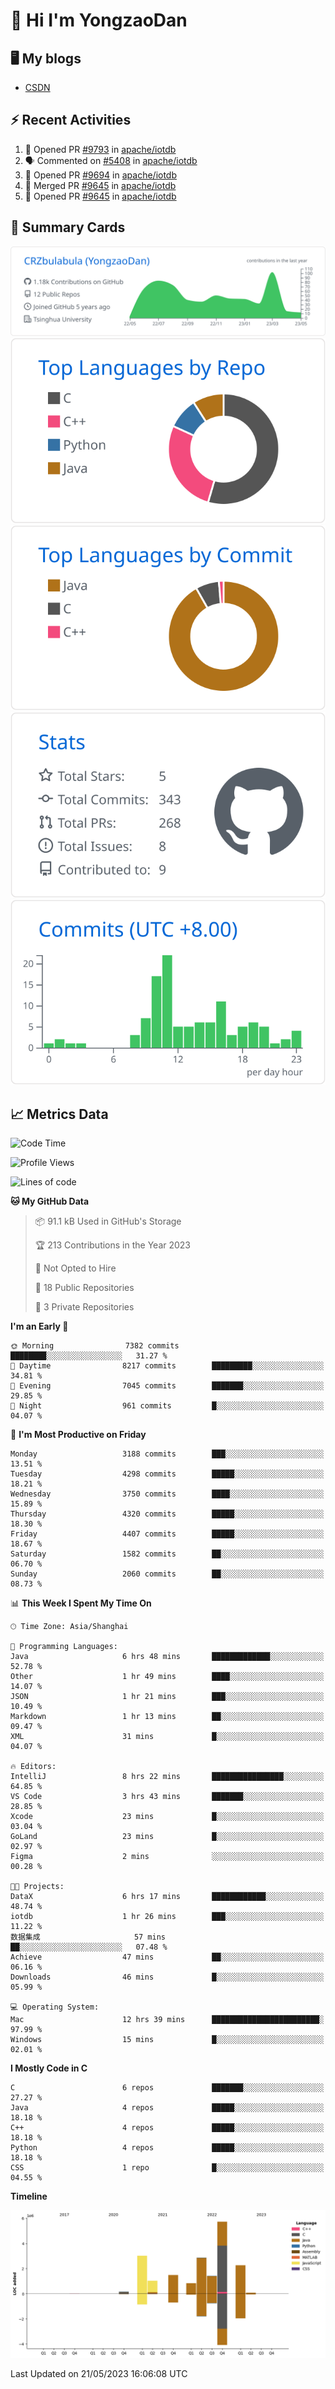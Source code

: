 # 👋 Hi I'm YongzaoDan

## 🖥 My blogs
  + [CSDN](https://blog.csdn.net/CRZbulabula?type=blog)

## ⚡ Recent Activities
<!--START_SECTION:activity-->
1. 💪 Opened PR [#9793](https://github.com/apache/iotdb/pull/9793) in [apache/iotdb](https://github.com/apache/iotdb)
2. 🗣 Commented on [#5408](https://github.com/apache/iotdb/issues/5408) in [apache/iotdb](https://github.com/apache/iotdb)
3. 💪 Opened PR [#9694](https://github.com/apache/iotdb/pull/9694) in [apache/iotdb](https://github.com/apache/iotdb)
4. 🎉 Merged PR [#9645](https://github.com/apache/iotdb/pull/9645) in [apache/iotdb](https://github.com/apache/iotdb)
5. 💪 Opened PR [#9645](https://github.com/apache/iotdb/pull/9645) in [apache/iotdb](https://github.com/apache/iotdb)
<!--END_SECTION:activity-->

## 🎑 Summary Cards

[![](https://raw.githubusercontent.com/CRZbulabula/CRZbulabula/main/profile-summary-card-output/github/0-profile-details.svg)](https://github.com/vn7n24fzkq/github-profile-summary-cards)
[![](https://raw.githubusercontent.com/CRZbulabula/CRZbulabula/main/profile-summary-card-output/github/1-repos-per-language.svg)](https://github.com/vn7n24fzkq/github-profile-summary-cards) [![](https://raw.githubusercontent.com/CRZbulabula/CRZbulabula/main/profile-summary-card-output/github/2-most-commit-language.svg)](https://github.com/vn7n24fzkq/github-profile-summary-cards)
[![](https://raw.githubusercontent.com/CRZbulabula/CRZbulabula/main/profile-summary-card-output/github/3-stats.svg)](https://github.com/vn7n24fzkq/github-profile-summary-cards) [![](https://raw.githubusercontent.com/CRZbulabula/CRZbulabula/main/profile-summary-card-output/github/4-productive-time.svg)](https://github.com/vn7n24fzkq/github-profile-summary-cards)

## 📈 Metrics Data

<!--START_SECTION:waka-->
![Code Time](http://img.shields.io/badge/Code%20Time-128%20hrs%2055%20mins-blue)

![Profile Views](http://img.shields.io/badge/Profile%20Views-8-blue)

![Lines of code](https://img.shields.io/badge/From%20Hello%20World%20I%27ve%20Written-18.9%20million%20lines%20of%20code-blue)

**🐱 My GitHub Data** 

> 📦 91.1 kB Used in GitHub's Storage 
 > 
> 🏆 213 Contributions in the Year 2023
 > 
> 🚫 Not Opted to Hire
 > 
> 📜 18 Public Repositories 
 > 
> 🔑 3 Private Repositories 
 > 
**I'm an Early 🐤** 

```text
🌞 Morning                7382 commits        ████████░░░░░░░░░░░░░░░░░   31.27 % 
🌆 Daytime                8217 commits        █████████░░░░░░░░░░░░░░░░   34.81 % 
🌃 Evening                7045 commits        ███████░░░░░░░░░░░░░░░░░░   29.85 % 
🌙 Night                  961 commits         █░░░░░░░░░░░░░░░░░░░░░░░░   04.07 % 
```
📅 **I'm Most Productive on Friday** 

```text
Monday                   3188 commits        ███░░░░░░░░░░░░░░░░░░░░░░   13.51 % 
Tuesday                  4298 commits        █████░░░░░░░░░░░░░░░░░░░░   18.21 % 
Wednesday                3750 commits        ████░░░░░░░░░░░░░░░░░░░░░   15.89 % 
Thursday                 4320 commits        █████░░░░░░░░░░░░░░░░░░░░   18.30 % 
Friday                   4407 commits        █████░░░░░░░░░░░░░░░░░░░░   18.67 % 
Saturday                 1582 commits        ██░░░░░░░░░░░░░░░░░░░░░░░   06.70 % 
Sunday                   2060 commits        ██░░░░░░░░░░░░░░░░░░░░░░░   08.73 % 
```


📊 **This Week I Spent My Time On** 

```text
🕑︎ Time Zone: Asia/Shanghai

💬 Programming Languages: 
Java                     6 hrs 48 mins       █████████████░░░░░░░░░░░░   52.78 % 
Other                    1 hr 49 mins        ████░░░░░░░░░░░░░░░░░░░░░   14.07 % 
JSON                     1 hr 21 mins        ███░░░░░░░░░░░░░░░░░░░░░░   10.49 % 
Markdown                 1 hr 13 mins        ██░░░░░░░░░░░░░░░░░░░░░░░   09.47 % 
XML                      31 mins             █░░░░░░░░░░░░░░░░░░░░░░░░   04.07 % 

🔥 Editors: 
IntelliJ                 8 hrs 22 mins       ████████████████░░░░░░░░░   64.85 % 
VS Code                  3 hrs 43 mins       ███████░░░░░░░░░░░░░░░░░░   28.85 % 
Xcode                    23 mins             █░░░░░░░░░░░░░░░░░░░░░░░░   03.04 % 
GoLand                   23 mins             █░░░░░░░░░░░░░░░░░░░░░░░░   02.97 % 
Figma                    2 mins              ░░░░░░░░░░░░░░░░░░░░░░░░░   00.28 % 

🐱‍💻 Projects: 
DataX                    6 hrs 17 mins       ████████████░░░░░░░░░░░░░   48.74 % 
iotdb                    1 hr 26 mins        ███░░░░░░░░░░░░░░░░░░░░░░   11.22 % 
数据集成                     57 mins             ██░░░░░░░░░░░░░░░░░░░░░░░   07.48 % 
Achieve                  47 mins             ██░░░░░░░░░░░░░░░░░░░░░░░   06.16 % 
Downloads                46 mins             █░░░░░░░░░░░░░░░░░░░░░░░░   05.99 % 

💻 Operating System: 
Mac                      12 hrs 39 mins      ████████████████████████░   97.99 % 
Windows                  15 mins             █░░░░░░░░░░░░░░░░░░░░░░░░   02.01 % 
```

**I Mostly Code in C** 

```text
C                        6 repos             ███████░░░░░░░░░░░░░░░░░░   27.27 % 
Java                     4 repos             █████░░░░░░░░░░░░░░░░░░░░   18.18 % 
C++                      4 repos             █████░░░░░░░░░░░░░░░░░░░░   18.18 % 
Python                   4 repos             █████░░░░░░░░░░░░░░░░░░░░   18.18 % 
CSS                      1 repo              █░░░░░░░░░░░░░░░░░░░░░░░░   04.55 % 
```



**Timeline**

![Lines of Code chart](https://raw.githubusercontent.com/CRZbulabula/CRZbulabula/main/assets/bar_graph.png)


 Last Updated on 21/05/2023 16:06:08 UTC
<!--END_SECTION:waka-->

